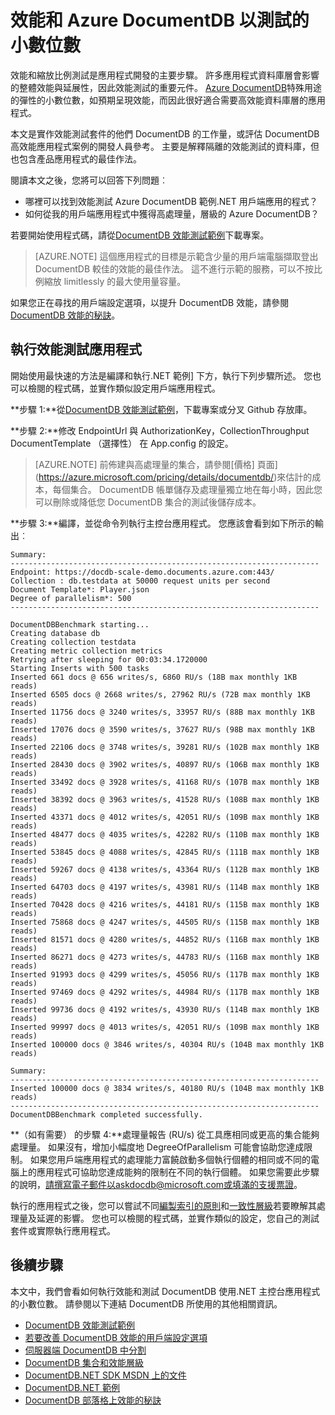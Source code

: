 <properties 
    pageTitle="DocumentDB 小數位數和效能測試 |Microsoft Azure" 
    description="瞭解如何執行縮放比例和效能與 Azure DocumentDB 測試"
    keywords="效能測試"
    services="documentdb" 
    authors="arramac" 
    manager="jhubbard" 
    editor="" 
    documentationCenter=""/>

<tags 
    ms.service="documentdb" 
    ms.workload="data-services" 
    ms.tgt_pltfrm="na" 
    ms.devlang="na" 
    ms.topic="article" 
    ms.date="10/27/2016" 
    ms.author="arramac"/>

# <a name="performance-and-scale-testing-with-azure-documentdb"></a>效能和 Azure DocumentDB 以測試的小數位數
效能和縮放比例測試是應用程式開發的主要步驟。 許多應用程式資料庫層會影響的整體效能與延展性，因此效能測試的重要元件。 [Azure DocumentDB](https://azure.microsoft.com/services/documentdb/)特殊用途的彈性的小數位數，如預期呈現效能，而因此很好適合需要高效能資料庫層的應用程式。 

本文是實作效能測試套件的他們 DocumentDB 的工作量，或評估 DocumentDB 高效能應用程式案例的開發人員參考。 主要是解釋隔離的效能測試的資料庫，但也包含產品應用程式的最佳作法。

閱讀本文之後，您將可以回答下列問題︰   

- 哪裡可以找到效能測試 Azure DocumentDB 範例.NET 用戶端應用的程式？ 
- 如何從我的用戶端應用程式中獲得高處理量，層級的 Azure DocumentDB？

若要開始使用程式碼，請從[DocumentDB 效能測試範例](https://github.com/Azure/azure-documentdb-dotnet/tree/master/samples/documentdb-benchmark)下載專案。 

> [AZURE.NOTE] 這個應用程式的目標是示範含少量的用戶端電腦擷取登出 DocumentDB 較佳的效能的最佳作法。 這不進行示範的服務，可以不按比例縮放 limitlessly 的最大使用量容量。

如果您正在尋找的用戶端設定選項，以提升 DocumentDB 效能，請參閱[DocumentDB 效能的秘訣](documentdb-performance-tips.md)。

## <a name="run-the-performance-testing-application"></a>執行效能測試應用程式
開始使用最快速的方法是編譯和執行.NET 範例] 下方，執行下列步驟所述。 您也可以檢閱的程式碼，並實作類似設定用戶端應用程式。

**步驟 1:**從[DocumentDB 效能測試範例](https://github.com/Azure/azure-documentdb-dotnet/tree/master/samples/documentdb-benchmark)，下載專案或分叉 Github 存放庫。

**步驟 2:**修改 EndpointUrl 與 AuthorizationKey，CollectionThroughput DocumentTemplate （選擇性） 在 App.config 的設定。

> [AZURE.NOTE] 前佈建與高處理量的集合，請參閱[價格] 頁面](https://azure.microsoft.com/pricing/details/documentdb/)來估計的成本，每個集合。 DocumentDB 帳單儲存及處理量獨立地在每小時，因此您可以刪除或降低您 DocumentDB 集合的測試後儲存成本。

**步驟 3:**編譯，並從命令列執行主控台應用程式。 您應該會看到如下所示的輸出︰

    Summary:
    ---------------------------------------------------------------------
    Endpoint: https://docdb-scale-demo.documents.azure.com:443/
    Collection : db.testdata at 50000 request units per second
    Document Template*: Player.json
    Degree of parallelism*: 500
    ---------------------------------------------------------------------

    DocumentDBBenchmark starting...
    Creating database db
    Creating collection testdata
    Creating metric collection metrics
    Retrying after sleeping for 00:03:34.1720000
    Starting Inserts with 500 tasks
    Inserted 661 docs @ 656 writes/s, 6860 RU/s (18B max monthly 1KB reads)
    Inserted 6505 docs @ 2668 writes/s, 27962 RU/s (72B max monthly 1KB reads)
    Inserted 11756 docs @ 3240 writes/s, 33957 RU/s (88B max monthly 1KB reads)
    Inserted 17076 docs @ 3590 writes/s, 37627 RU/s (98B max monthly 1KB reads)
    Inserted 22106 docs @ 3748 writes/s, 39281 RU/s (102B max monthly 1KB reads)
    Inserted 28430 docs @ 3902 writes/s, 40897 RU/s (106B max monthly 1KB reads)
    Inserted 33492 docs @ 3928 writes/s, 41168 RU/s (107B max monthly 1KB reads)
    Inserted 38392 docs @ 3963 writes/s, 41528 RU/s (108B max monthly 1KB reads)
    Inserted 43371 docs @ 4012 writes/s, 42051 RU/s (109B max monthly 1KB reads)
    Inserted 48477 docs @ 4035 writes/s, 42282 RU/s (110B max monthly 1KB reads)
    Inserted 53845 docs @ 4088 writes/s, 42845 RU/s (111B max monthly 1KB reads)
    Inserted 59267 docs @ 4138 writes/s, 43364 RU/s (112B max monthly 1KB reads)
    Inserted 64703 docs @ 4197 writes/s, 43981 RU/s (114B max monthly 1KB reads)
    Inserted 70428 docs @ 4216 writes/s, 44181 RU/s (115B max monthly 1KB reads)
    Inserted 75868 docs @ 4247 writes/s, 44505 RU/s (115B max monthly 1KB reads)
    Inserted 81571 docs @ 4280 writes/s, 44852 RU/s (116B max monthly 1KB reads)
    Inserted 86271 docs @ 4273 writes/s, 44783 RU/s (116B max monthly 1KB reads)
    Inserted 91993 docs @ 4299 writes/s, 45056 RU/s (117B max monthly 1KB reads)
    Inserted 97469 docs @ 4292 writes/s, 44984 RU/s (117B max monthly 1KB reads)
    Inserted 99736 docs @ 4192 writes/s, 43930 RU/s (114B max monthly 1KB reads)
    Inserted 99997 docs @ 4013 writes/s, 42051 RU/s (109B max monthly 1KB reads)
    Inserted 100000 docs @ 3846 writes/s, 40304 RU/s (104B max monthly 1KB reads)

    Summary:
    ---------------------------------------------------------------------
    Inserted 100000 docs @ 3834 writes/s, 40180 RU/s (104B max monthly 1KB reads)
    ---------------------------------------------------------------------
    DocumentDBBenchmark completed successfully.


**（如有需要） 的步驟 4:**處理量報告 (RU/s) 從工具應相同或更高的集合能夠處理量。 如果沒有，增加小幅度地 DegreeOfParallelism 可能會協助您達成限制。 如果您用戶端應用程式的處理能力富饒啟動多個執行個體的相同或不同的電腦上的應用程式可協助您達成能夠的限制在不同的執行個體。 如果您需要此步驟的說明，請撰寫電子郵件以askdocdb@microsoft.com或填滿的支援票證。

執行的應用程式之後，您可以嘗試不同[編製索引的原則](documentdb-indexing-policies.md)和[一致性層級](documentdb-consistency-levels.md)若要瞭解其處理量及延遲的影響。 您也可以檢閱的程式碼，並實作類似的設定，您自己的測試套件或實際執行應用程式。

## <a name="next-steps"></a>後續步驟
本文中，我們會看如何執行效能和測試 DocumentDB 使用.NET 主控台應用程式的小數位數。 請參閱以下連結 DocumentDB 所使用的其他相關資訊。

* [DocumentDB 效能測試範例](https://github.com/Azure/azure-documentdb-dotnet/tree/master/samples/documentdb-benchmark)
* [若要改善 DocumentDB 效能的用戶端設定選項](documentdb-performance-tips.md)
* [伺服器端 DocumentDB 中分割](documentdb-partition-data.md)
* [DocumentDB 集合和效能層級](documentdb-performance-levels.md)
* [DocumentDB.NET SDK MSDN 上的文件](https://msdn.microsoft.com/library/azure/dn948556.aspx)
* [DocumentDB.NET 範例](https://github.com/Azure/azure-documentdb-net)
* [DocumentDB 部落格上效能的秘訣](https://azure.microsoft.com/blog/2015/01/20/performance-tips-for-azure-documentdb-part-1-2/)
